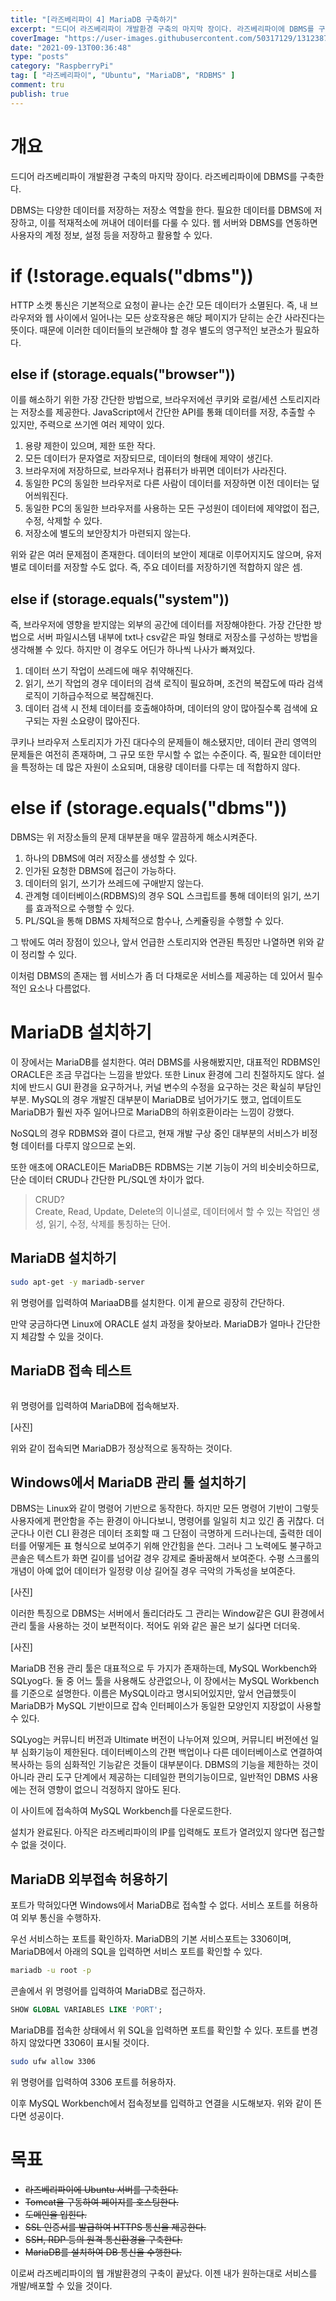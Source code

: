 ```yaml
---
title: "[라즈베리파이 4] MariaDB 구축하기"
excerpt: "드디어 라즈베리파이 개발환경 구축의 마지막 장이다. 라즈베리파이에 DBMS를 구축한다. DBMS는 다양한 데이터를 저장하는 저장소 역할을 한다. 필요한 데이터를 DBMS에 저장하고, 이를 적재적소에 꺼내어 데이터를 다룰 수 있다. 웹 서버와 DBMS를 연동하면 사용자의 계정 정보, 설정 등을 저장하고 활용할 수 있다."
coverImage: "https://user-images.githubusercontent.com/50317129/131238727-666f2aaa-d759-4f62-af73-3856086da73d.png"
date: "2021-09-13T00:36:48"
type: "posts"
category: "RaspberryPi"
tag: [ "라즈베리파이", "Ubuntu", "MariaDB", "RDBMS" ]
comment: tru
publish: true
---
```


# 개요

드디어 라즈베리파이 개발환경 구축의 마지막 장이다. 라즈베리파이에 DBMS를 구축한다.

DBMS는 다양한 데이터를 저장하는 저장소 역할을 한다. 필요한 데이터를 DBMS에 저장하고, 이를 적재적소에 꺼내어 데이터를 다룰 수 있다. 웹 서버와 DBMS를 연동하면 사용자의 계정 정보, 설정 등을 저장하고 활용할 수 있다.

# if (!storage.equals("dbms"))

HTTP 소켓 통신은 기본적으로 요청이 끝나는 순간 모든 데이터가 소멸된다. 즉, 내 브라우저와 웹 사이에서 일어나는 모든 상호작용은 해당 페이지가 닫히는 순간 사라진다는 뜻이다. 때문에 이러한 데이터들의 보관해야 할 경우 별도의 영구적인 보관소가 필요하다.

## else if (storage.equals("browser"))

이를 해소하기 위한 가장 간단한 방법으로, 브라우저에선 쿠키와 로컬/세션 스토리지라는 저장소를 제공한다. JavaScript에서 간단한 API를 통홰 데이터를 저장, 추출할 수 있지만, 주력으로 쓰기엔 여러 제약이 있다.

1. 용량 제한이 있으며, 제한 또한 작다.
2. 모든 데이터가 문자열로 저장되므로, 데이터의 형태에 제약이 생긴다.
3. 브라우저에 저장하므로, 브라우저나 컴퓨터가 바뀌면 데이터가 사라진다.
4. 동일한 PC의 동일한 브라우저로 다른 사람이 데이터를 저장하면 이전 데이터는 덮어씌워진다.
5. 동일한 PC의 동일한 브라우저를 사용하는 모든 구성원이 데이터에 제약없이 접근, 수정, 삭제할 수 있다.
6. 저장소에 별도의 보안장치가 마련되지 않는다.

위와 같은 여러 문제점이 존재한다. 데이터의 보안이 제대로 이루어지지도 않으며, 유저별로 데이터를 저장할 수도 없다. 즉, 주요 데이터를 저장하기엔 적합하지 않은 셈.

## else if (storage.equals("system"))

즉, 브라우저에 영향을 받지않는 외부의 공간에 데이터를 저장해야한다. 가장 간단한 방법으로 서버 파일시스템 내부에 txt나 csv같은 파일 형태로 저장소를 구성하는 방법을 생각해볼 수 있다. 하지만 이 경우도 어딘가 하나씩 나사가 빠져있다.

1. 데이터 쓰기 작업이 쓰레드에 매우 취약해진다.
2. 읽기, 쓰기 작업의 경우 데이터의 검색 로직이 필요하며, 조건의 복잡도에 따라 검색 로직이 기하급수적으로 복잡해진다.
3. 데이터 검색 시 전체 데이터를 호출해야하며, 데이터의 양이 많아질수록 검색에 요구되는 자원 소요량이 많아진다.

쿠키나 브라우저 스토리지가 가진 대다수의 문제들이 해소됐지만, 데이터 관리 영역의 문제들은 여전히 존재하며, 그 규모 또한 무시할 수 없는 수준이다. 즉, 필요한 데이터만을 특정하는 데 많은 자원이 소요되며, 대용량 데이터를 다루는 데 적합하지 않다.

# else if (storage.equals("dbms"))

DBMS는 위 저장소들의 문제 대부분을 매우 깔끔하게 해소시켜준다.

1. 하나의 DBMS에 여러 저장소를 생성할 수 있다.
2. 인가된 요청한 DBMS에 접근이 가능하다.
3. 데이터의 읽기, 쓰기가 쓰레드에 구애받지 않는다.
4. 관계형 데이터베이스(RDBMS)의 경우 SQL 스크립트를 통해 데이터의 읽기, 쓰기를 효과적으로 수행할 수 있다.
5. PL/SQL을 통해 DBMS 자체적으로 함수나, 스케쥴링을 수행할 수 있다.

그 밖에도 여러 장점이 있으나, 앞서 언급한 스토리지와 연관된 특징만 나열하면 위와 같이 정리할 수 있다.

이처럼 DBMS의 존재는 웹 서비스가 좀 더 다채로운 서비스를 제공하는 데 있어서 필수적인 요소나 다름없다.

# MariaDB 설치하기

이 장에서는 MariaDB를 설치한다. 여러 DBMS를 사용해봤지만, 대표적인 RDBMS인 ORACLE은 조금 무겁다는 느낌을 받았다. 또한 Linux 환경에 그리 친절하지도 않다. 설치에 반드시 GUI 환경을 요구하거나, 커널 변수의 수정을 요구하는 것은 확실히 부담인 부분. MySQL의 경우 개발진 대부분이 MariaDB로 넘어가기도 했고, 업데이트도 MariaDB가 훨씬 자주 일어나므로 MariaDB의 하위호환이라는 느낌이 강했다.

NoSQL의 경우 RDBMS와 결이 다르고, 현재 개발 구상 중인 대부분의 서비스가 비정형 데이터를 다루지 않으므로 논외.

또한 애초에 ORACLE이든 MariaDB든 RDBMS는 기본 기능이 거의 비슷비슷하므로, 단순 데이터 CRUD나 간단한 PL/SQL엔 차이가 없다.

> CRUD?  
> Create, Read, Update, Delete의 이니셜로, 데이터에서 할 수 있는 작업인 생성, 읽기, 수정, 삭제를 통칭하는 단어.

## MariaDB 설치하기

``` bash
sudo apt-get -y mariadb-server
```

위 명령어를 입력하여 MariaaDB를 설치한다. 이게 끝으로 굉장히 간단하다.

만약 궁금하다면 Linux에 ORACLE 설치 과정을 찾아보라. MariaDB가 얼마나 간단한지 체감할 수 있을 것이다.

## MariaDB 접속 테스트

``` bash

```

위 명령어를 입력하여 MariaDB에 접속해보자.

[사진]

위와 같이 접속되면 MariaDB가 정상적으로 동작하는 것이다.

## Windows에서 MariaDB 관리 툴 설치하기

DBMS는 Linux와 같이 명령어 기반으로 동작한다. 하지만 모든 명령어 기반이 그렇듯 사용자에게 편안함을 주는 환경이 아니다보니, 명령어를 일일히 치고 있긴 좀 귀찮다. 더군다나 이런 CLI 환경은 데이터 조회할 때 그 단점이 극명하게 드러나는데, 출력한 데이터를 어떻게든 표 형식으로 보여주기 위해 안간힘을 쓴다. 그러나 그 노력에도 불구하고 콘솔은 텍스트가 화면 길이를 넘어갈 경우 강제로 줄바꿈해서 보여준다. 수평 스크롤의 개념이 아예 없어 데이터가 일정량 이상 길어질 경우 극악의 가독성을 보여준다.

[사진]

이러한 특징으로 DBMS는 서버에서 돌리더라도 그 관리는 Window같은 GUI 환경에서 관리 툴을 사용하는 것이 보편적이다. 적어도 위와 같은 꼴은 보기 싫다면 더더욱.

[사진]

MariaDB 전용 관리 툴은 대표적으로 두 가지가 존재하는데, MySQL Workbench와 SQLyog다. 둘 중 어느 툴을 사용해도 상관없으나, 이 장에서는 MySQL Workbench를 기준으로 설명한다. 이름은 MySQL이라고 명시되어있지만, 앞서 언급했듯이 MariaDB가 MySQL 기반이므로 잡속 인터페이스가 동일한 모양인지 지장없이 사용할 수 있다.

SQLyog는 커뮤니티 버전과 Ultimate 버전이 나누어져 있으며, 커뮤니티 버전에선 일부 심화기능이 제한된다. 데이터베이스의 간편 백업이나 다른 데이터베이스로 연결하여 복사하는 등의 심화적인 기능같은 것들이 대부분이다. DBMS의 기능을 제한하는 것이 아니라 관리 도구 단계에서 제공하는 디테일한 편의기능이므로, 일반적인 DBMS 사용에는 전혀 영향이 없으니 걱정하지 않아도 된다.

이 사이트에 접속하여 MySQL Workbench를 다운로드한다.

설치가 완료된다. 아직은 라즈베리파이의 IP를 입력해도 포트가 열려있지 않다면 접근할 수 없을 것이다.

## MariaDB 외부접속 허용하기

포트가 막혀있다면 Windows에서 MariaDB로 접속할 수 없다. 서비스 포트를 허용하여 외부 통신을 수행하자.

우선 서비스하는 포트를 확인하자. MariaDB의 기본 서비스포트는 3306이며, MariaDB에서 아래의 SQL을 입력하면 서비스 포트를 확인할 수 있다.

``` bash
mariadb -u root -p
```

콘솔에서 위 명령어를 입력하여 MariaDB로 접근하자.

``` sql
SHOW GLOBAL VARIABLES LIKE 'PORT';
```

MariaDB를 접속한 상태에서 위 SQL을 입력하면 포트를 확인할 수 있다. 포트를 변경하지 않았다면 3306이 표시될 것이다.

``` bash
sudo ufw allow 3306
```

위 명령어를 입력하여 3306 포트를 허용하자.

이후 MySQL Workbench에서 접속정보를 입력하고 연결을 시도해보자. 위와 같이 뜬다면 성공이다.

# 목표

* <del class="grey-400">라즈베리파이에 Ubuntu 서버를 구축한다.</del>
* <del class="grey-400">Tomcat을 구동하여 페이지를 호스팅한다.</del>
* <del class="grey-400">도메인을 입힌다.</del>
* <del class="grey-400">SSL 인증서를 발급하여 HTTPS 통신을 제공한다.</del>
* <del class="grey-400">SSH, RDP 등의 원격 통신환경을 구축한다.</del>
* <del class="grey-400">MariaDB를 설치하여 DB 통신을 수행한다.</del>

이로써 라즈베리파이의 웹 개발환경의 구축이 끝났다. 이젠 내가 원하는대로 서비스를 개발/배포할 수 있을 것이다.
